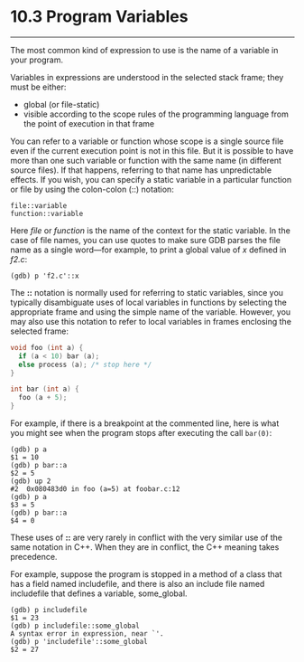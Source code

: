 # 10.3 Program Variables

----

The most common kind of expression to use is the name of a variable in your program.

Variables in expressions are understood in the selected stack frame; they must be either:
 - global (or file-static)
 - visible according to the scope rules of the programming language from the point of execution in that frame

You can refer to a variable or function whose scope is a single source file even if the current execution point is not in this file. But it is possible to have more than one such variable or function with the same name (in different source files). If that happens, referring to that name has unpredictable effects. If you wish, you can specify a static variable in a particular function or file by using the colon-colon (::) notation:

```
file::variable
function::variable
```
Here _file_ or _function_ is the name of the context for the static variable. In the case of file names, you can use quotes to make sure GDB parses the file name as a single word—for example, to print a global value of _x_ defined in _f2.c_:
```
(gdb) p 'f2.c'::x
```

The **::** notation is normally used for referring to static variables, since you typically disambiguate uses of local variables in functions by selecting the appropriate frame and using the simple name of the variable. However, you may also use this notation to refer to local variables in frames enclosing the selected frame:

```c
void foo (int a) {
  if (a < 10) bar (a);
  else process (a); /* stop here */
}

int bar (int a) {
  foo (a + 5);
}
```
For example, if there is a breakpoint at the commented line, here is what you might see when the program stops after executing the call ``bar(0)``:

```
(gdb) p a
$1 = 10
(gdb) p bar::a
$2 = 5
(gdb) up 2
#2  0x080483d0 in foo (a=5) at foobar.c:12
(gdb) p a
$3 = 5
(gdb) p bar::a
$4 = 0
```
These uses of **::** are very rarely in conflict with the very similar use of the same notation in C++. When they are in conflict, the C++ meaning takes precedence.

For example, suppose the program is stopped in a method of a class that has a field named includefile, and there is also an include file named includefile that defines a variable, some_global.

```
(gdb) p includefile
$1 = 23
(gdb) p includefile::some_global
A syntax error in expression, near `'.
(gdb) p 'includefile'::some_global
$2 = 27
```
